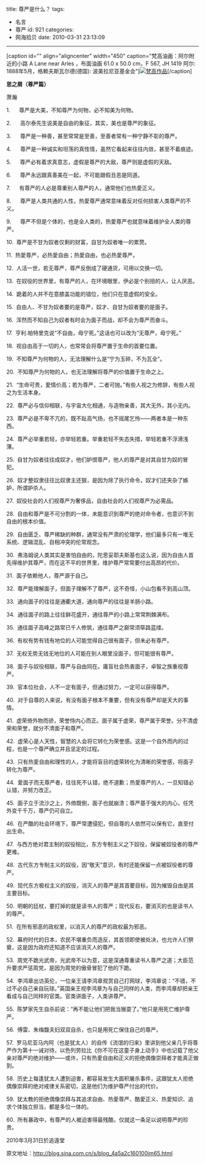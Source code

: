 title: 尊严是什么？
tags:
  - 名言
  - 尊严
id: 921
categories:
  - 网海拾贝
date: 2010-03-31 23:13:09
---

[caption id="" align="aligncenter" width="450" caption="梵高油画：阿尔附近的小路 A Lane near Arles ，布面油画 61.0 x 50.0 cm，F 567, JH 1419 阿尔: 1888年5月，格赖夫斯瓦尔德(德国): 波美拉尼亚基金会"][![](http://a.kainy.cn/201004/%E6%A2%B5%E9%AB%98%E6%B2%B9%E7%94%BB%EF%BC%9A%E9%98%BF%E5%B0%94%E9%99%84%E8%BF%91%E7%9A%84%E5%B0%8F%E8%B7%AF.jpg "梵高作品")](http://a.kainy.cn/201004/%E6%A2%B5%E9%AB%98%E6%B2%B9%E7%94%BB%EF%BC%9A%E9%98%BF%E5%B0%94%E9%99%84%E8%BF%91%E7%9A%84%E5%B0%8F%E8%B7%AF.jpg)[/caption]

<!--more-->

<span><span><span>**思之屑（尊严篇）**</span></span></span>

<span>萧瀚</span>

<span>1.      尊严是大美，不知尊严为何物，必不知美为何物。</span>

<span>2.      高尔泰先生说美是自由的象征，其实，美也是尊严的象征。</span>

<span>3.      尊严是一种善，甚至常常是至善，至善者常有一种宁静不彰的尊严。</span>

<span>4.      尊严是一种诚实和坦荡的真性情，虽然它看起来往往内敛，甚至不着痕迹。</span>

<span>5.      尊严必有着求真意志，虚假是尊严的大敌，尊严则是虚假的天敌。</span>

<span>6.      尊严永远跟真善美在一起，不可能跟假丑恶是同道。</span>

<span>7.      有尊严的人必是尊重别人尊严的人，通常他们也热愛正义。</span>

<span>8.      尊严是人类共通的人性，热愛尊严通常意味着反对任何损害人类尊严的不义。</span>

<span>9.      尊严不但是个体的，也是全人类的，热愛尊严也就意味着维护全人类的尊严。</span>

<span>10.  尊严是不甘为奴者仅剩的财富，自甘为奴者唯一的累赘。</span>

<span>11.  热愛尊严，必热愛自由；热愛自由，也必热愛尊严。</span>

<span>12.  人活一世，若无尊严，尊严反倒成了硬通货，可用以交换一切。</span>

<span>13.  在奴役的世界里，有尊严的人，在环境眼里，伊必是个别扭的人，让人厌恶。</span>

<span>14.  跪着的人并不在意膝盖功能的错位，他们只在意虚假的安全。</span>

<span>15.  自由人、不甘为奴者要的是尊严，奴才、自甘为奴者要的是面子。</span>

<span>16.  浑然而不知自己为奴者有时会为面子而战，却不会为尊严而奋斗。</span>

<span>17.  亨利.帕特里克说“不自由，毋宁死。”这话也可以改为“无尊严，毋宁死。”</span>

<span>18.  视自由高于一切的人，也常常会将尊严置于生命的首要位置。</span>

<span>19.  不知尊严为何物的人，无法理解什么是“宁为玉碎，不为瓦全”。</span>

<span>20.  不知尊严为何物的人，也无法理解将尊严的价值置于生命之上。</span>

<span>21.  “生命可贵，愛情价高；若为尊严，二者可抛。”有些人视之为修辞，有些人视之为生活本身。</span>

<span>22.  尊严必与信仰相联，与宇宙大化相通，与造物亲善，其大无外，其小无内。</span>

<span>23.  尊严必是不卑不亢的，既不趾高气扬，也不摇尾乞怜——两者本是一种东西。</span>

<span>24.  尊严必举重若轻，亦举轻若重。举重若轻不失态失措，举轻若重不浮滑浅薄。</span>

<span>25.  自甘为奴者往往成奴才，他们妒恨尊严，他人的尊严是对其自甘为奴的冒犯。</span>

<span>26.  奴才整奴隶往往比奴隶主还狠，是因为除了执行命令，奴才们还夹杂了嫉妒，所谓妒杀人。</span>

<span>27.  奴役社会的人们视尊严为奢侈品，自由社会的人们视尊严为必需品。</span>

<span>28.  自由和尊严是不可分割的一体，未能意识到尊严的绝对命令者，也意识不到自由的根本价值。</span>

<span>29.  自由匮乏、尊严稀缺的种群，通常没有严肃的伦理学，他们最多只有一堆无系统、逻辑混乱、自相冲突的伦常观念。</span>

<span>30.  弗洛姆说人类其实是害怕自由的，陀思妥耶夫斯基也这么说，因为自由人首先得维护其尊严，而在这不平的世界里，维护尊严常常要付出高昂的代价。</span>

<span>31.  面子依赖他人，尊严源于自己。</span>

<span>32.  尊严能理解面子，但面子理解不了尊严，这不奇怪，小山包看不到高山顶。</span>

<span>33.  通向面子的往往是通衢大道，通向尊严的往往是羊肠小路。</span>

<span>34.  通往面子的路上往往鲜花盛开，通往尊严的小路上常常荆棘满布。</span>

<span>35.  通往面子高峰之路常已千人修筑，通往尊严之巅常须筚路蓝缕。</span>

<span>36.  有权有势有钱有地位的人可能觉得自己很有面子，但未必有尊严。</span>

<span>37.  无权无势无钱无地位的人可能在别人眼里没面子，但可能很有尊严。</span>

<span>38.  面子与奴役相联，尊严与自由同在。庸盲社会热衷面子，卓智之族重视尊严。</span>

<span>39.  官本位社会，人不一定有面子，但通过努力，一定可以获得尊严。</span>

<span>40.  对于自尊的人来说，有没有面子根本不重要，但有没有尊严却是天大的事情。</span>

<span>41.  虚荣倚外物而骄，荣誉恃内心而正。面子属于虚荣，尊严属于荣誉。分不清虚荣和荣誉，就分不清面子和尊严。</span>

<span>42.  虚荣心是人天性，智慧的人会将它转化为荣誉感。这是一个自外而内的过程，也是一个尊严确立并且坚定的过程。</span>

<span>43.  只有热愛自由和理性的人，才能将盲目的虚荣转化为清晰的荣誉感，将面子转化为尊严。</span>

<span>44.  愛面子而无尊严者，往往死不认错，绝不道歉；热愛尊严的人，一旦知错必认错，并努力改正。</span>

<span>45.  面子立于流沙之上，外倚既倒，面子也就崩溃；尊严基于强大的内心，任凭外变千千万，尊严仍可自立。</span>

<span>46.  在严酷的社会环境下，尊严常遭侵犯，但自尊的人依然可以保有它，直至付出生命。</span>

<span>47.  与西方绝对君主制的奴役相比，东方专制主义之下奴役，保留被奴役者的尊严更难。</span>

<span>48.  古代东方专制主义的奴役，因“敬天”意识，有时还能保留一点被奴役者的尊严。</span>

<span>49.  现代东方极权主义的奴役，消灭人的尊严是其首要目标，因为摧毁自由是其主要目标。</span>

<span>50.  明朝的廷杖，要打掉的就是读书人的尊严；现代反右，要消灭的也是读书人的尊严。</span>

<span>51.  在所有邪恶的政权里，以消灭人的尊严的政权最为邪恶。</span>

<span>52.  幕府时代的日本，农民不堪重负而造反，其首领即使被处决，也允许人们祭奠，这是因为政府还知道不应该消灭人的尊严。</span>

<span>53.  周党不跪光武帝，光武帝不以为意，这是深通尊重读书人尊严之道；大臣范升要求严惩周党，是因为周党的傲骨冒犯了他的下跪。</span>

<span>54.  李鸿章出访英伦，一位亲王请李鸿章观赏自己打网球，李鸿章说：“不错，不过不必自己亲自玩球。”英国亲王视李鸿章为与自己同样的人类，而李鸿章却把亲王看成与自己同样的官类。官类讲面子，人类讲尊严。</span>

<span>55.  陈梦家先生自杀前说：“再不能让他们把我当猴耍了。”他只是用死亡维护尊严。</span>

<span>56.  傅雷、朱梅馥夫妇双双自杀，也只是用死亡保住自己的尊严。</span>

<span>57.  罗马尼亚马内阿（也是犹太人）的自传《流氓的归来》里讲到他父亲几乎将尊严作为第十一诫对待，以色列劳拉比《你不可在这童子身上动手》中也记载了他父亲对尊严的绝对维护——或许，只有热愛自由和正义的拒绝偶像崇拜者才能真正做到。</span>

<span>58.  历史上每逢犹太人遭到迫害，都容易发生大面积屠杀事件，这跟犹太人拒绝偶像崇拜的绝对戒律关系密切，这是他们为维护尊严付出的代价。</span>

<span>59.  犹太教的拒绝偶像崇拜与其追求自由、热愛尊严、酷愛正义、热愛知识、追求个体独立担当，都是多位一体的。</span>

<span>60.  所有暴政中，有尊严的人被迫害得最残酷，仅就这一条足以说明尊严的珍贵。</span>

<span>2010年3月31日於追遠堂</span>

<span>原文地址：http://blog.sina.com.cn/s/blog_4a5a2c160100im65.html</span>